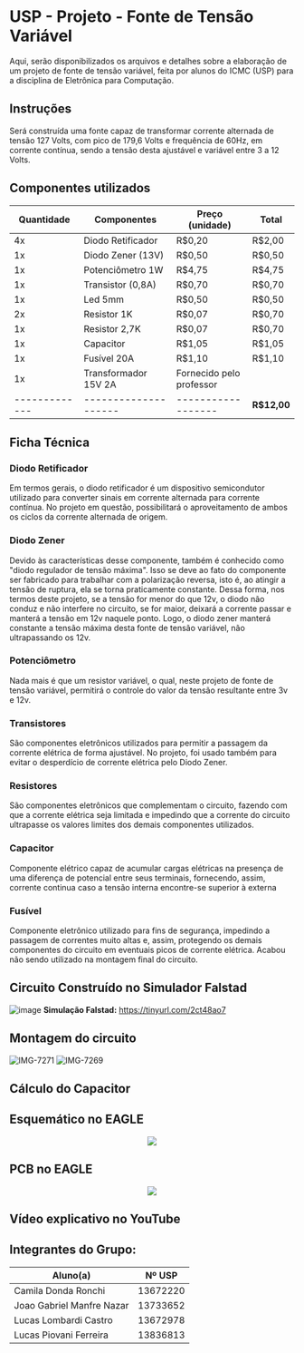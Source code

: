 # USP - Projeto - Fonte de Tensão Variável
Aqui, serão disponibilizados os arquivos e detalhes sobre a elaboração de um projeto de fonte de tensão variável, feita por alunos do ICMC (USP) para a disciplina de Eletrônica para Computação.

## Instruções
Será construída uma fonte capaz de transformar corrente alternada de tensão 127 Volts, com pico de 179,6 Volts e frequência de 60Hz, em corrente contínua, sendo a tensão desta ajustável e variável entre 3 a 12 Volts.

## Componentes utilizados
**Quantidade** | **Componentes** | **Preço** (unidade) | **Total**   
-----------|-------------|-----------------|------
4x | Diodo Retificador | R$0,20 | R$2,00
1x | Diodo Zener (13V) | R$0,50 | R$0,50
1x | Potenciômetro 1W | R$4,75 | R$4,75
1x | Transistor (0,8A) | R$0,70 | R$0,70
1x | Led 5mm | R$0,50 | R$0,50
2x | Resistor 1K | R$0,07 | R$0,70
1x | Resistor 2,7K | R$0,07 | R$0,70
1x | Capacitor | R$1,05 | R$1,05
1x | Fusível 20A | R$1,10 | R$1,10
1x | Transformador 15V 2A | Fornecido pelo professor
-------------|--------------------|------------------| **R$12,00**

## Ficha Técnica 
### Diodo Retificador
Em termos gerais, o diodo retificador é um dispositivo semicondutor utilizado para converter sinais em corrente alternada para corrente contínua. No projeto em questão, possibilitará o aproveitamento de ambos os ciclos da corrente alternada de origem.

### Diodo Zener 
Devido às características desse componente, também é conhecido como "diodo regulador de tensão máxima". Isso se deve ao fato do componente ser fabricado para trabalhar com a polarização reversa, isto é, ao atingir a tensão de ruptura, ela se torna praticamente constante. Dessa forma, nos termos deste projeto, se a tensão for menor do que 12v, o diodo não conduz e não interfere no circuito, se for maior, deixará a corrente passar e manterá a tensão em 12v naquele ponto. Logo, o diodo zener manterá constante a tensão máxima desta fonte de tensão variável, não ultrapassando os 12v. 

### Potenciômetro
Nada mais é que um resistor variável, o qual, neste projeto de fonte de tensão variável, permitirá o controle do valor da tensão resultante entre 3v e 12v.

### Transistores
São componentes eletrônicos utilizados para permitir a passagem da corrente elétrica de forma ajustável. No projeto, foi usado também para evitar o desperdício de corrente elétrica pelo Diodo Zener.

### Resistores
São componentes eletrônicos que complementam o circuito, fazendo com que a corrente elétrica seja limitada e impedindo que a corrente do circuito ultrapasse os valores limites dos demais componentes utilizados.

### Capacitor
Componente elétrico capaz de acumular cargas elétricas na presença de uma diferença de potencial entre seus terminais, fornecendo, assim, corrente continua caso a tensão interna encontre-se superior à externa

### Fusível
Componente eletrônico utilizado para fins de segurança, impedindo a passagem de correntes muito altas e, assim, protegendo os demais componentes do circuito em eventuais picos de corrente elétrica. Acabou não sendo utilizado na montagem final do circuito.

## Circuito Construído no Simulador Falstad
![image](https://user-images.githubusercontent.com/106783529/178118865-d62cf76a-c01c-4f21-aaf0-ca49457fe16d.png)
**Simulação Falstad:** https://tinyurl.com/2ct48ao7

## Montagem do circuito
![IMG-7271](https://user-images.githubusercontent.com/106783009/179778441-c1ded37f-155c-426b-852c-3fb0545bdf77.jpg)
![IMG-7269](https://user-images.githubusercontent.com/106783009/179778467-e04f566a-5c7e-4c29-b1a4-8a4c80ee233b.jpg)

## Cálculo do Capacitor

## Esquemático no EAGLE
<p align="center">
  <img src="https://user-images.githubusercontent.com/106783529/179821735-b2a2d7ed-cc8a-477d-8c65-a69e77dcd69d.png">
</p>

## PCB no EAGLE
<p align="center">
  <img src="https://user-images.githubusercontent.com/106783529/179821103-f6eb3b4b-9590-47c8-b5b3-e0f3b17e944c.png">
</p>

## Vídeo explicativo no YouTube

## Integrantes do Grupo:
  Aluno(a) | Nº USP 
-----------|---------
Camila Donda Ronchi | 13672220
Joao Gabriel Manfre Nazar | 13733652
Lucas Lombardi Castro | 13672978
Lucas Piovani Ferreira | 13836813

